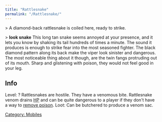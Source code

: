 ```yaml
---
title: "Rattlesnake"
permalink: "/Rattlesnake/"
---
```


\> A diamond-back rattlesnake is coiled here, ready to strike.

\> **look snake**
This long tan snake seems annoyed at your presence, and it lets you know
by
shaking its tail hundreds of times a minute. The sound it produces is
enough to
strike fear into the most seasoned fighter. The black diamond pattern
along its
back make the viper look sinister and dangerous. The most noticeable
thing
about it though, are the twin fangs protruding out of its mouth. Sharp
and
glistening with poison, they would not feel good in your leg.

## Info

Level: ?
Rattlesnakes are hostile. They have a venomous bite. Rattlesnake venom
drains [HP](HPS "wikilink") and can be quite dangerous to a player if
they don't have a way to [remove poison](Remove_Poison "wikilink").
Loot: Can be butchered to produce a venom sac.

[Category: Mobiles](Category:_Mobiles "wikilink")